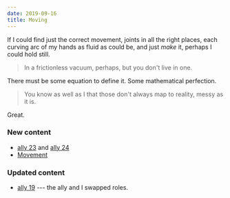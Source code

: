 ```yaml
---
date: 2019-09-16
title: Moving
---
```


If I could find just the correct movement, joints in all the right places, each curving arc of my hands as fluid as could be, and just *make* it, perhaps I could hold still.

<!--more-->

> In a frictionless vacuum, perhaps, but you don't live in one.

There must be some equation to define it. Some mathematical perfection.

> You know as well as I that those don't always map to reality, messy as it is.

Great.

### New content

* [ally 23](/23) and [ally 24](/24)
* [Movement](/movement)

### Updated content

* [ally 19](/19) --- the ally and I swapped roles.
